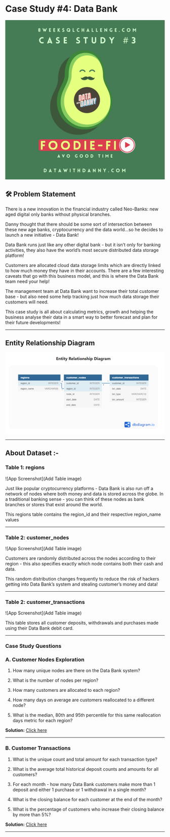 # Case Study #4: Data Bank


![App Screenshot](https://raw.githubusercontent.com/Akhand-p-singh/8-Week-SQL-Challenge/master/Images/Case%20Study%203.png)


## 🛠️ Problem Statement

There is a new innovation in the financial industry called Neo-Banks: new aged digital only banks without physical branches.

Danny thought that there should be some sort of intersection between these new age banks, cryptocurrency and the data world…so he decides to launch a new initiative - Data Bank!

Data Bank runs just like any other digital bank - but it isn’t only for banking activities, they also have the world’s most secure distributed data storage platform!

Customers are allocated cloud data storage limits which are directly linked to how much money they have in their accounts. There are a few interesting caveats that go with this business model, and this is where the Data Bank team need your help!

The management team at Data Bank want to increase their total customer base - but also need some help tracking just how much data storage their customers will need.

This case study is all about calculating metrics, growth and helping the business analyse their data in a smart way to better forecast and plan for their future developments!


---
## Entity Relationship Diagram

![App Screenshot](https://raw.githubusercontent.com/Akhand-p-singh/8-Week-SQL-Challenge/master/Images/er4.png)

---

## About Dataset :-

### Table 1: regions

![App Screenshot](Add Table image)

Just like popular cryptocurrency platforms - Data Bank is also run off a network of nodes where both money and data is stored across the globe. In a traditional banking sense - you can think of these nodes as bank branches or stores that exist around the world.

This regions table contains the region_id and their respective region_name values

--- 

### Table 2: customer_nodes

![App Screenshot](Add Table image)

Customers are randomly distributed across the nodes according to their region - this also specifies exactly which node contains both their cash and data.

This random distribution changes frequently to reduce the risk of hackers getting into Data Bank’s system and stealing customer’s money and data!

---

### Table 2: customer_transactions

![App Screenshot](Add Table image)

This table stores all customer deposits, withdrawals and purchases made using their Data Bank debit card.

---

### Case Study Questions


### A. Customer Nodes Exploration


1. How many unique nodes are there on the Data Bank system?

2. What is the number of nodes per region?

3. How many customers are allocated to each region?

4. How many days on average are customers reallocated to a different node?

5. What is the median, 80th and 95th percentile for this same reallocation days metric for each region?

<b>Solution:</b> [Click here](https://github.com/Akhand-p-singh/8-Week-SQL-Challenge/blob/master/Case%20Study%20%234%20-%20Data%20Bank/Solution/A.%20Customer%20Nodes%20Exploration.md)

--- 

### B. Customer Transactions


1. What is the unique count and total amount for each transaction type?

2. What is the average total historical deposit counts and amounts for all customers?

3. For each month - how many Data Bank customers make more than 1 deposit and either 1 purchase or 1 withdrawal in a single month?

4. What is the closing balance for each customer at the end of the month?

5. What is the percentage of customers who increase their closing balance by more than 5%?

<b>Solution:</b> [Click here](https://github.com/Akhand-p-singh/8-Week-SQL-Challenge/blob/master/Case%20Study%20%234%20-%20Data%20Bank/Solution/B.%20Customer%20Transactions.md)


---